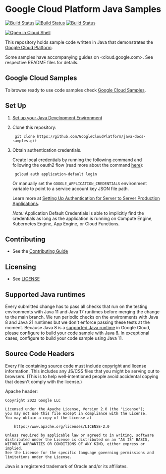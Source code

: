 # Google Cloud Platform Java Samples

[![Build Status][java-11-badge]][java-11-link] [![Build
Status][java-17-badge]][java-17-link] [![Build Status][java-21-badge]][java-21-link]

<a href="https://console.cloud.google.com/cloudshell/open?git_repo=https://github.com/GoogleCloudPlatform/java-docs-samples&page=editor&open_in_editor=README.md">
<img alt="Open in Cloud Shell" src ="http://gstatic.com/cloudssh/images/open-btn.png"></a>

This repository holds sample code written in Java that demonstrates the
[Google Cloud Platform](https://cloud.google.com/docs/).

Some samples have accompanying guides on <cloud.google.com>. See respective
README files for details.

## Google Cloud Samples

To browse ready to use code samples check [Google Cloud Samples](https://cloud.google.com/docs/samples?l=java).

## Set Up

1. [Set up your Java Development Environment](https://cloud.google.com/java/docs/setup)

1. Clone this repository:

        git clone https://github.com/GoogleCloudPlatform/java-docs-samples.git

1. Obtain authentication credentials.

    Create local credentials by running the following command and following the
    oauth2 flow (read more about the command [here][auth_command]):

        gcloud auth application-default login

    Or manually set the `GOOGLE_APPLICATION_CREDENTIALS` environment variable
    to point to a service account key JSON file path.

    Learn more at [Setting Up Authentication for Server to Server Production Applications][ADC].

    *Note:* Application Default Credentials is able to implicitly find the credentials as long as the application is running on Compute Engine, Kubernetes Engine, App Engine, or Cloud Functions.

## Contributing

* See the [Contributing Guide](CONTRIBUTING.md)

## Licensing

* See [LICENSE](LICENSE)

## Supported Java runtimes

Every submitted change has to pass all checks that run on the testing environments with Java 11 and Java 17 runtimes before merging the change to the main branch.
We run periodic checks on the environments with Java 8 and Java 21 runtimes but we don't enforce passing these tests at the moment.
Because Java 8 is a [supported Java runtime][supported_runtimes] in Google Cloud, please configure to build your code sample with Java 8.
In exceptional cases, configure to build your code sample using Java 11.

[supported_runtimes]: https://cloud.google.com/java/docs/supported-java-versions

## Source Code Headers

Every file containing source code must include copyright and license
information. This includes any JS/CSS files that you might be serving out to
browsers. (This is to help well-intentioned people avoid accidental copying that
doesn't comply with the license.)

Apache header:

    Copyright 2022 Google LLC

    Licensed under the Apache License, Version 2.0 (the "License");
    you may not use this file except in compliance with the License.
    You may obtain a copy of the License at

        https://www.apache.org/licenses/LICENSE-2.0

    Unless required by applicable law or agreed to in writing, software
    distributed under the License is distributed on an "AS IS" BASIS,
    WITHOUT WARRANTIES OR CONDITIONS OF ANY KIND, either express or implied.
    See the License for the specific language governing permissions and
    limitations under the License.

[ADC]: https://developers.google.com/identity/protocols/application-default-credentials
[auth_command]: https://cloud.google.com/sdk/gcloud/reference/beta/auth/application-default/login
[java-11-badge]:
https://storage.googleapis.com/cloud-devrel-kokoro-resources/java/badges/java-docs-samples-11.svg
[java-11-link]:
https://storage.googleapis.com/cloud-devrel-kokoro-resources/java/badges/java-docs-samples-11.html
[java-17-badge]:
https://storage.googleapis.com/cloud-devrel-kokoro-resources/java/badges/java-docs-samples-17.svg
[java-17-link]:
https://storage.googleapis.com/cloud-devrel-kokoro-resources/java/badges/java-docs-samples-17.html
[java-21-badge]:
https://storage.googleapis.com/cloud-devrel-kokoro-resources/java/badges/java-docs-samples-21.svg
[java-21-link]:
https://storage.googleapis.com/cloud-devrel-kokoro-resources/java/badges/java-docs-samples-21.html

Java is a registered trademark of Oracle and/or its affiliates.
